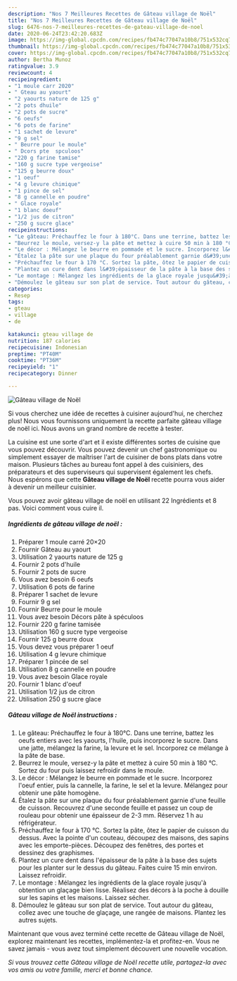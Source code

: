 ```yaml
---
description: "Nos 7 Meilleures Recettes de Gâteau village de Noël"
title: "Nos 7 Meilleures Recettes de Gâteau village de Noël"
slug: 6476-nos-7-meilleures-recettes-de-gateau-village-de-noel
date: 2020-06-24T23:42:20.683Z
image: https://img-global.cpcdn.com/recipes/fb474c77047a10b8/751x532cq70/gateau-village-de-noel-photo-principale-de-la-recette.jpg
thumbnail: https://img-global.cpcdn.com/recipes/fb474c77047a10b8/751x532cq70/gateau-village-de-noel-photo-principale-de-la-recette.jpg
cover: https://img-global.cpcdn.com/recipes/fb474c77047a10b8/751x532cq70/gateau-village-de-noel-photo-principale-de-la-recette.jpg
author: Bertha Munoz
ratingvalue: 3.9
reviewcount: 4
recipeingredient:
- "1 moule carr 2020"
- " Gteau au yaourt"
- "2 yaourts nature de 125 g"
- "2 pots dhuile"
- "2 pots de sucre"
- "6 oeufs"
- "6 pots de farine"
- "1 sachet de levure"
- "9 g sel"
- " Beurre pour le moule"
- " Dcors pte  spculoos"
- "220 g farine tamise"
- "160 g sucre type vergeoise"
- "125 g beurre doux"
- "1 oeuf"
- "4 g levure chimique"
- "1 pince de sel"
- "8 g cannelle en poudre"
- " Glace royale"
- "1 blanc doeuf"
- "1/2 jus de citron"
- "250 g sucre glace"
recipeinstructions:
- "Le gâteau: Préchauffez le four à 180°C. Dans une terrine, battez les oeufs entiers avec les yaourts, l&#39;huile, puis incorporez le sucre. Dans une jatte, mélangez la farine, la levure et le sel. Incorporez ce mélange à la pâte de base."
- "Beurrez le moule, versez-y la pâte et mettez à cuire 50 min à 180 °C. Sortez du four puis laissez refroidir dans le moule."
- "Le décor : Mélangez le beurre en pommade et le sucre. Incorporez l&#39;oeuf entier, puis la cannelle, la farine, le sel et la levure. Mélangez pour obtenir une pâte homogène."
- "Étalez la pâte sur une plaque du four préalablement garnie d&#39;une feuille de cuisson. Recouvrez d&#39;une seconde feuille et passez un coup de rouleau pour obtenir une épaisseur de 2-3 mm. Réservez 1 h au réfrigérateur."
- "Préchauffez le four à 170 °C. Sortez la pâte, ôtez le papier de cuisson du dessus. Avec la pointe d&#39;un couteau, découpez des maisons, des sapins avec les emporte-pièces. Découpez des fenêtres, des portes et dessinez des graphismes."
- "Plantez un cure dent dans l&#39;épaisseur de la pâte à la base des sujets pour les planter sur le dessus du gâteau. Faites cuire 15 min environ. Laissez refroidir."
- "Le montage : Mélangez les ingrédients de la glace royale jusqu&#39;à obtention un glaçage bien lisse. Réalisez des décors à la poche à douille sur les sapins et les maisons. Laissez sécher."
- "Démoulez le gâteau sur son plat de service. Tout autour du gâteau, collez avec une touche de glaçage, une rangée de maisons. Plantez les autres sujets."
categories:
- Resep
tags:
- gteau
- village
- de

katakunci: gteau village de 
nutrition: 187 calories
recipecuisine: Indonesian
preptime: "PT40M"
cooktime: "PT36M"
recipeyield: "1"
recipecategory: Dinner

---
```



![Gâteau village de Noël](https://img-global.cpcdn.com/recipes/fb474c77047a10b8/751x532cq70/gateau-village-de-noel-photo-principale-de-la-recette.jpg)

Si vous cherchez une idée de recettes à cuisiner aujourd'hui, ne cherchez plus! Nous vous fournissons uniquement la recette parfaite gâteau village de noël ici. Nous avons un grand nombre de recette à tester.

La cuisine est une sorte d'art et il existe différentes sortes de cuisine que vous pouvez découvrir. Vous pouvez devenir un chef gastronomique ou simplement essayer de maîtriser l'art de cuisiner de bons plats dans votre maison. Plusieurs tâches au bureau font appel à des cuisiniers, des préparateurs et des superviseurs qui supervisent également les chefs. Nous espérons que cette <strong> Gâteau village de Noël </strong> recette pourra vous aider à devenir un meilleur cuisinier.

<!--inarticleads1-->

Vous pouvez avoir gâteau village de noël en utilisant 22 Ingrédients et 8 pas. Voici comment vous cuire il.

##### Ingrédients de gâteau village de noël :

1. Préparer 1 moule carré 20×20
1. Fournir  Gâteau au yaourt
1. Utilisation 2 yaourts nature de 125 g
1. Fournir 2 pots d&#39;huile
1. Fournir 2 pots de sucre
1. Vous avez besoin 6 oeufs
1. Utilisation 6 pots de farine
1. Préparer 1 sachet de levure
1. Fournir 9 g sel
1. Fournir  Beurre pour le moule
1. Vous avez besoin  Décors pâte à spéculoos
1. Fournir 220 g farine tamisée
1. Utilisation 160 g sucre type vergeoise
1. Fournir 125 g beurre doux
1. Vous devez vous préparer 1 oeuf
1. Utilisation 4 g levure chimique
1. Préparer 1 pincée de sel
1. Utilisation 8 g cannelle en poudre
1. Vous avez besoin  Glace royale
1. Fournir 1 blanc d&#39;oeuf
1. Utilisation 1/2 jus de citron
1. Utilisation 250 g sucre glace




<!--inarticleads2-->

##### Gâteau village de Noël instructions :

1. Le gâteau: Préchauffez le four à 180°C. Dans une terrine, battez les oeufs entiers avec les yaourts, l&#39;huile, puis incorporez le sucre. Dans une jatte, mélangez la farine, la levure et le sel. Incorporez ce mélange à la pâte de base.
1. Beurrez le moule, versez-y la pâte et mettez à cuire 50 min à 180 °C. Sortez du four puis laissez refroidir dans le moule.
1. Le décor : Mélangez le beurre en pommade et le sucre. Incorporez l&#39;oeuf entier, puis la cannelle, la farine, le sel et la levure. Mélangez pour obtenir une pâte homogène.
1. Étalez la pâte sur une plaque du four préalablement garnie d&#39;une feuille de cuisson. Recouvrez d&#39;une seconde feuille et passez un coup de rouleau pour obtenir une épaisseur de 2-3 mm. Réservez 1 h au réfrigérateur.
1. Préchauffez le four à 170 °C. Sortez la pâte, ôtez le papier de cuisson du dessus. Avec la pointe d&#39;un couteau, découpez des maisons, des sapins avec les emporte-pièces. Découpez des fenêtres, des portes et dessinez des graphismes.
1. Plantez un cure dent dans l&#39;épaisseur de la pâte à la base des sujets pour les planter sur le dessus du gâteau. Faites cuire 15 min environ. Laissez refroidir.
1. Le montage : Mélangez les ingrédients de la glace royale jusqu&#39;à obtention un glaçage bien lisse. Réalisez des décors à la poche à douille sur les sapins et les maisons. Laissez sécher.
1. Démoulez le gâteau sur son plat de service. Tout autour du gâteau, collez avec une touche de glaçage, une rangée de maisons. Plantez les autres sujets.




<!--inarticleads1-->

<p>
Maintenant que vous avez terminé cette recette de Gâteau village de Noël, explorez maintenant les recettes, implémentez-la et profitez-en. Vous ne savez jamais - vous avez tout simplement découvert une nouvelle vocation.
</p>

<p>
<i>Si vous trouvez cette Gâteau village de Noël recette utile, partagez-la avec vos amis ou votre famille, merci et bonne chance.</i>
</p>
